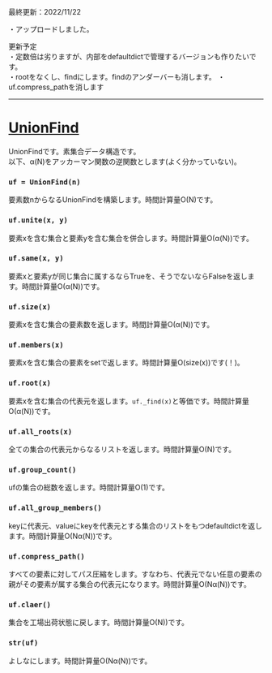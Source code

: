 最終更新：2022/11/22

・アップロードしました。

更新予定  
・定数倍は劣りますが、内部をdefaultdictで管理するバージョンも作りたいです。  
・rootをなくし、findにします。findのアンダーバーも消します。
・uf.compress_pathを消します
_____
# [UnionFind](https://github.com/titanium-22/Library/blob/main/UnionFind/UnionFind.py)
UnionFindです。素集合データ構造です。  
以下、α(N)をアッカーマン関数の逆関数とします(よく分かっていない)。

### ```uf = UnionFind(n)```
要素数nからなるUnionFindを構築します。時間計算量O(N)です。

### ```uf.unite(x, y)```
要素xを含む集合と要素yを含む集合を併合します。時間計算量O(α(N))です。

### ```uf.same(x, y)```
要素xと要素yが同じ集合に属するならTrueを、そうでないならFalseを返します。時間計算量O(α(N))です。

### ```uf.size(x)```
要素xを含む集合の要素数を返します。時間計算量O(α(N))です。

### ```uf.members(x)```
要素xを含む集合の要素をsetで返します。時間計算量O(size(x))です(！)。

### ```uf.root(x)```
要素xを含む集合の代表元を返します。```uf._find(x)```と等価です。時間計算量O(α(N))です。

### ```uf.all_roots(x)```
全ての集合の代表元からなるリストを返します。時間計算量O(N)です。

### ```uf.group_count()```
ufの集合の総数を返します。時間計算量O(1)です。

### ```uf.all_group_members()```
keyに代表元、valueにkeyを代表元とする集合のリストをもつdefaultdictを返します。時間計算量O(Nα(N))です。

### ```uf.compress_path()```
すべての要素に対してパス圧縮をします。すなわち、代表元でない任意の要素の親がその要素が属する集合の代表元になります。時間計算量O(Nα(N))です。

### ```uf.claer()```
集合を工場出荷状態に戻します。時間計算量O(N))です。

### ```str(uf)```
よしなにします。時間計算量O(Nα(N))です。

